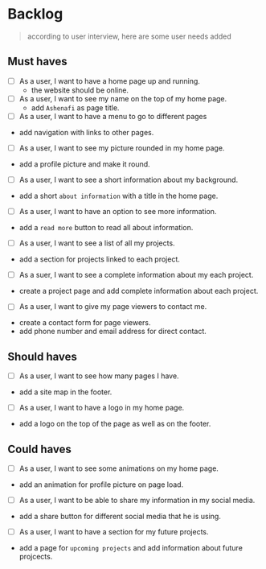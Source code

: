 # Backlog

> according to user interview, here are some user needs added

## Must haves

- [ ] As a user, I want to have a home page up and running.
  - the website should be online.
- [ ] As a user, I want to see my name on the top of my home page.
  - add `Ashenafi` as page title.
- [ ] As a user, I want to have a menu to go to different pages
- add navigation with links to other pages.
- [ ] As a user, I want to see my picture rounded in my home page.
- add a profile picture and make it round.
- [ ] As a user, I want to see a short information about my background.
- add a short `about information` with a title in the home page.
- [ ] As a user, I want to have an option to see more information.
- add a `read more` button to read all about information.
- [ ] As a user, I want to see a list of all my projects.
- add a section for projects linked to each project.
- [ ] As a suer, I want to see a complete information about my each project.
- create a project page and add complete information about each project.
- [ ] As a user, I want to give my page viewers to contact me.
- create a contact form for page viewers.
- add phone number and email address for direct contact.

## Should haves

- [ ] As a user, I want to see how many pages I have.
- add a site map in the footer.
- [ ] As a user, I want to have a logo in my home page.
- add a logo on the top of the page as well as on the footer.

## Could haves

- [ ] As a user, I want to see some animations on my home page.
- add an animation for profile picture on page load.
- [ ] As a user, I want to be able to share my information in my social media.
- add a share button for different social media that he is using.
- [ ] As a user, I want to have a section for my future projects.
- add a page for `upcoming projects` and add information about future projcects.
